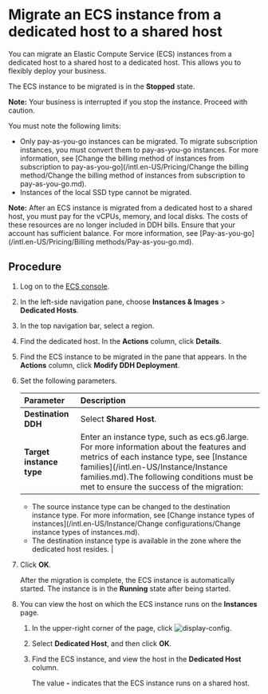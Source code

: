 # Migrate an ECS instance from a dedicated host to a shared host

You can migrate an Elastic Compute Service \(ECS\) instances from a dedicated host to a shared host to a dedicated host. This allows you to flexibly deploy your business.

The ECS instance to be migrated is in the **Stopped** state.

**Note:** Your business is interrupted if you stop the instance. Proceed with caution.

You must note the following limits:

-   Only pay-as-you-go instances can be migrated. To migrate subscription instances, you must convert them to pay-as-you-go instances. For more information, see [Change the billing method of instances from subscription to pay-as-you-go](/intl.en-US/Pricing/Change the billing method/Change the billing method of instances from subscription to pay-as-you-go.md).
-   Instances of the local SSD type cannot be migrated.

**Note:** After an ECS instance is migrated from a dedicated host to a shared host, you must pay for the vCPUs, memory, and local disks. The costs of these resources are no longer included in DDH bills. Ensure that your account has sufficient balance. For more information, see [Pay-as-you-go](/intl.en-US/Pricing/Billing methods/Pay-as-you-go.md).

## Procedure

1.  Log on to the [ECS console](https://ecs.console.aliyun.com).

2.  In the left-side navigation pane, choose **Instances & Images** \> **Dedicated Hosts**.

3.  In the top navigation bar, select a region.

4.  Find the dedicated host. In the **Actions** column, click **Details**.

5.  Find the ECS instance to be migrated in the pane that appears. In the **Actions** column, click **Modify DDH Deployment**.

6.  Set the following parameters.

    |Parameter|Description|
    |:--------|:----------|
    |**Destination DDH**|Select **Shared Host**.|
    |**Target instance type**|Enter an instance type, such as ecs.g6.large. For more information about the features and metrics of each instance type, see [Instance families](/intl.en-US/Instance/Instance families.md).The following conditions must be met to ensure the success of the migration:

    -   The source instance type can be changed to the destination instance type. For more information, see [Change instance types of instances](/intl.en-US/Instance/Change configurations/Change instance types of instances.md).
    -   The destination instance type is available in the zone where the dedicated host resides. |

7.  Click **OK**.

    After the migration is complete, the ECS instance is automatically started. The instance is in the **Running** state after being started.

8.  You can view the host on which the ECS instance runs on the **Instances** page.

    1.  In the upper-right corner of the page, click ![display-config](https://static-aliyun-doc.oss-cn-hangzhou.aliyuncs.com/assets/img/en-US/3493023061/p171315.png).

    2.  Select **Dedicated Host**, and then click **OK**.

    3.  Find the ECS instance, and view the host in the **Dedicated Host** column.

        The value **-** indicates that the ECS instance runs on a shared host.


